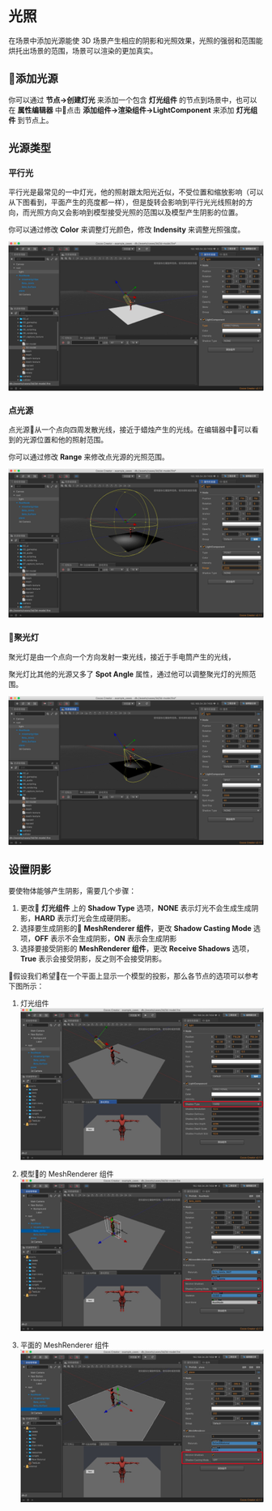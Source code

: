 # 光照

在场景中添加光源能使 3D 场景产生相应的阴影和光照效果，光照的强弱和范围能烘托出场景的范围，场景可以渲染的更加真实。

## 添加光源

你可以通过 **节点->创建灯光** 来添加一个包含 **灯光组件** 的节点到场景中，也可以在 **属性编辑器** 中点击 **添加组件->渲染组件->LightComponent** 来添加 **灯光组件** 到节点上。

## 光源类型

### 平行光

平行光是最常见的一中灯光，他的照射跟太阳光近似，不受位置和缩放影响（可以从下图看到，平面产生的亮度都一样），但是旋转会影响到平行光光线照射的方向，而光照方向又会影响到模型接受光照的范围以及模型产生阴影的位置。

你可以通过修改 **Color** 来调整灯光颜色，修改 **Indensity** 来调整光照强度。

![Directional Light](img/lighting-4.jpg)

### 点光源

点光源从一个点向四周发散光线，接近于蜡烛产生的光线。在编辑器中可以看到的光源位置和他的照射范围。

你可以通过修改 **Range** 来修改点光源的光照范围。

![Point Light](img/lighting-5.jpg)

### 聚光灯

聚光灯是由一个点向一个方向发射一束光线，接近于手电筒产生的光线，

聚光灯比其他的光源又多了 **Spot Angle** 属性，通过他可以调整聚光灯的光照范围。

![Spot Light](img/lighting-6.jpg)


## 设置阴影

要使物体能够产生阴影，需要几个步骤：

1. 更改 **灯光组件** 上的 **Shadow Type** 选项，**NONE** 表示灯光不会生成生成阴影，**HARD** 表示灯光会生成硬阴影。
2. 选择要生成阴影的 **MeshRenderer 组件**，更改 **Shadow Casting Mode** 选项，**OFF** 表示不会生成阴影，**ON** 表示会生成阴影
3. 选择要接受阴影的 **MeshRenderer 组件**，更改 **Receive Shadows** 选项，**True** 表示会接受阴影，反之则不会接受阴影。

假设我们希望在一个平面上显示一个模型的投影，那么各节点的选项可以参考下图所示：

1. 灯光组件
![Light Component](img/lighting-1.jpg)

2. 模型的 MeshRenderer 组件
![Light Component](img/lighting-2.jpg)

3. 平面的 MeshRenderer 组件
![Light Component](img/lighting-3.jpg)

